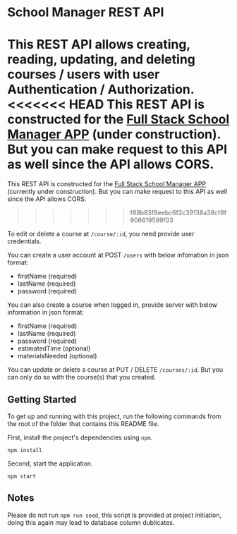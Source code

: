 # School Manager REST API

This REST API allows creating, reading, updating, and deleting courses / users with user Authentication / Authorization.
<<<<<<< HEAD
This REST API is constructed for the [Full Stack School Manager APP](https://github.com/ranwang21/full_stack_react_express_app) (under construction). But you can make request to this API as well since the API allows CORS.
=======
This REST API is constructed for the [Full Stack School Manager APP](https://github.com/ranwang21/full_stack_react_express_app) (currently under construction). But you can make request to this API as well since the API allows CORS.
>>>>>>> f88b83f8eebc6f2c39138a38cf8f906619599f03

To edit or delete a course at `/course/:id`, you need provide user credentials.

You can create a user account at POST `/users` with below infomation in json format:

- firstName (required)
- lastName (required)
- password (required)

You can also create a course when logged in, provide server with below information in json format:

- firstName (required)
- lastName (required)
- password (required)
- estimatedTime (optional)
- materialsNeeded (optional)

You can update or delete a course at PUT / DELETE `/courses/:id`. But you can only do so with the course(s) that you created.

## Getting Started

To get up and running with this project, run the following commands from the root of the folder that contains this README file.

First, install the project's dependencies using `npm`.

```
npm install

```

Second, start the application.

```
npm start
```

## Notes

Please do not run `npm run seed`, this script is provided at project initiation, doing this again may lead to database column dublicates.
